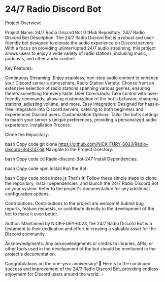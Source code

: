 # 24/7 Radio Discord Bot

Project Overview:

Project Name: 24/7 Radio Discord Bot
GitHub Repository: 24/7 Radio Discord Bot
Description:
The 24/7 Radio Discord Bot is a robust and user-friendly bot designed to elevate the audio experience on Discord servers. With a focus on providing uninterrupted 24/7 audio streaming, this project allows users to enjoy a wide variety of radio stations, including music, podcasts, and other audio content.

Key Features:

Continuous Streaming: Enjoy seamless, non-stop audio content to enhance your Discord server's atmosphere.
Radio Station Variety: Choose from an extensive selection of radio stations spanning various genres, ensuring there's something for every taste.
User Commands: Take control with user-friendly commands, allowing customization of the bot's behavior, changing stations, adjusting volume, and more.
Easy Integration: Designed for hassle-free integration into Discord servers, catering to both beginners and experienced Discord users.
Customization Options: Tailor the bot's settings to match your server's unique preferences, providing a personalized audio experience.
Installation Process:

Clone the Repository:

bash
Copy code
git clone https://github.com/NICK-FURY-6023/Radio-discord-Bot-247.git
Navigate to the Project Directory:

bash
Copy code
cd Radio-discord-Bot-247
Install Dependencies:

bash
Copy code
npm install
Run the Bot:

bash
Copy code
node index.js
That's it! Follow these simple steps to clone the repository, install dependencies, and launch the 24/7 Radio Discord Bot on your system. Refer to the project's documentation for any additional configuration options.

Contributions:
Contributions to the project are welcome! Submit bug reports, feature requests, or contribute directly to the development of the bot to make it even better.

Author:
Maintained by NICK-FURY-6023, the 24/7 Radio Discord Bot is a testament to their dedication and effort in creating a valuable asset for the Discord community.

Acknowledgments:
Any acknowledgments or credits to libraries, APIs, or other tools used in the development of the bot should be mentioned in the project's documentation.

Congratulations on the one-year anniversary! 🥳 Here's to the continued success and improvement of the 24/7 Radio Discord Bot, providing endless enjoyment for Discord users around the world. 🎶

